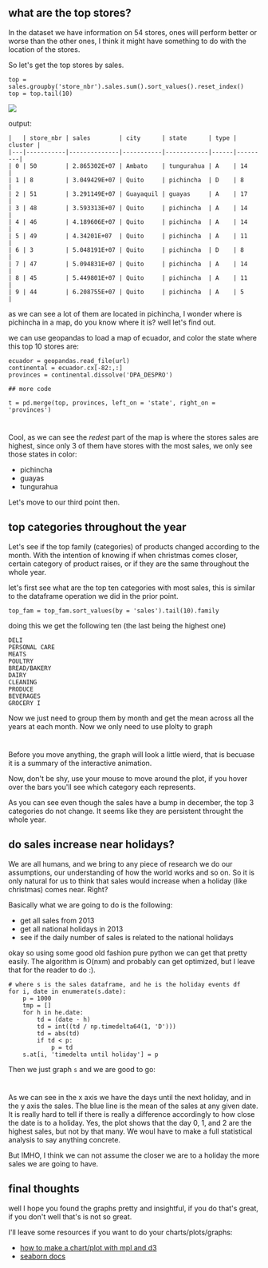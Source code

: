 ## what are the top stores? 

In the dataset we have information on 54 stores, ones will perform
better or worse than the other ones, I think it might have something to do
with the location of the stores.

So let's get the top stores by sales.
```
top = sales.groupby('store_nbr').sales.sum().sort_values().reset_index()
top = top.tail(10)
```

<img src='../static/plots/top.svg'>

output:

```
|   | store_nbr | sales        | city      | state      | type | cluster |
|---|-----------|--------------|-----------|------------|------|---------|
| 0 | 50        | 2.865302E+07 | Ambato    | tungurahua | A    | 14      |
| 1 | 8         | 3.049429E+07 | Quito     | pichincha  | D    | 8       |
| 2 | 51        | 3.291149E+07 | Guayaquil | guayas     | A    | 17      |
| 3 | 48        | 3.593313E+07 | Quito     | pichincha  | A    | 14      |
| 4 | 46        | 4.189606E+07 | Quito     | pichincha  | A    | 14      |
| 5 | 49        | 4.34201E+07  | Quito     | pichincha  | A    | 11      |
| 6 | 3         | 5.048191E+07 | Quito     | pichincha  | D    | 8       |
| 7 | 47        | 5.094831E+07 | Quito     | pichincha  | A    | 14      |
| 8 | 45        | 5.449801E+07 | Quito     | pichincha  | A    | 11      |
| 9 | 44        | 6.208755E+07 | Quito     | pichincha  | A    | 5       |
```

as we can see a lot of them are located in pichincha, I wonder where is
pichincha in a map, do you know where it is? well let's find out.

we can use geopandas to load a map of ecuador, and color the state where this
top 10 stores are:

```
ecuador = geopandas.read_file(url)
continental = ecuador.cx[-82:,:]
provinces = continental.dissolve('DPA_DESPRO')

## more code

t = pd.merge(top, provinces, left_on = 'state', right_on = 'provinces')
```

<h1>
<div class='plot'>
<?php include  __DIR__.'/../static/plots/map.html'; ?>
</div>
</h1>

Cool, as we can see the _redest_ part of the map is where the stores sales are
highest, since only 3 of them have stores with the most sales, we only see
those states in color:

- pichincha
- guayas 
- tungurahua 

Let's move to our third point then.

## top categories throughout the year

Let's see if the top family (categories) of products changed according to the
month. With the intention of knowing if when christmas comes closer, certain
category of product raises, or if they are the same throughout the whole year.

let's first see what are the top ten categories with most sales, this
is similar to the dataframe operation we did in the prior point. 

```
top_fam = top_fam.sort_values(by = 'sales').tail(10).family
```
doing this we get the following ten (the last being the highest one)
```
DELI
PERSONAL CARE
MEATS
POULTRY
BREAD/BAKERY
DAIRY
CLEANING
PRODUCE
BEVERAGES
GROCERY I
```

Now we just need to group them by month and get the mean across all the years
at each month. Now we only need to use plolty to graph

<h1>
<div class='plot'>
<?php include  __DIR__.'/../static/plots/pyplot.html'; ?>
</div>
</h1>

Before you move anything, the graph will look a little wierd, that is becuase
it is a summary of the interactive animation.

Now, don't be shy, use your mouse to move around the plot, if you hover over
the bars you'll see which category each represents.

As you can see even though the sales have a bump in december, the top 3
categories do not change. It seems like they are persistent throught the whole
year.


## do sales increase near holidays? 

We are all humans, and we bring to any piece of research we do our
assumptions, our understanding of how the world works and so on. So it is only
natural for us to think that sales would increase when a holiday (like
christmas) comes near. Right? 

Basically what we are going to do is the following:
- get all sales from 2013 
- get all national holidays in 2013
- see if the daily number of sales is related to the national holidays

okay so using some good old fashion pure python we can get that pretty easily.
The algorithm is O(nxm) and probably can get optimized, but I leave that for
the reader to do :).

```
# where s is the sales dataframe, and he is the holiday events df
for i, date in enumerate(s.date):
    p = 1000
    tmp = []
    for h in he.date:
        td = (date - h)
        td = int((td / np.timedelta64(1, 'D')))
        td = abs(td)
        if td < p:
            p = td
    s.at[i, 'timedelta until holiday'] = p
```

Then we just graph `s` and we are good to go:

<h1>
<div class='plot'>
<?php include  __DIR__.'/../static/plots/td.html'; ?>
</div>
</h1>

As we can see in the x axis we have the days until the next holiday, and in the
y axis the sales. The blue line is the mean of the sales at any given date.  It
is really hard to tell if there is really a difference accordingly to how close
the date is to a holiday. Yes, the plot shows that the day 0, 1, and 2 are the
highest sales, but not by that many. We woul have to make a full statistical
analysis to say anything concrete.

But IMHO, I think we can not assume the closer we are to a holiday the more
sales we are going to have.


## final thoughts

well I hope you found the graphs pretty and insightful, if you do that's great,
if you don't well that's is not so great.

I'll leave some resources if you want to do your charts/plots/graphs:

<ul>
<li>
<a href='https://mpld3.github.io'> how to make a chart/plot with mpl and d3</a>
</li>
<li>
<a href='https://seaborn.pydata.org'> seaborn docs </a>
</li>
<ul>

